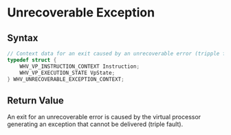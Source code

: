 # Unrecoverable Exception
## Syntax
```C
// Context data for an exit caused by an unrecoverable error (tripple fault) 
typedef struct { 
    WHV_VP_INSTRUCTION_CONTEXT Instruction; 
    WHV_VP_EXECUTION_STATE VpState; 
} WHV_UNRECOVERABLE_EXCEPTION_CONTEXT; 
```

## Return Value
An exit for an unrecoverable error is caused by the virtual processor generating an exception that cannot be delivered (triple fault). 